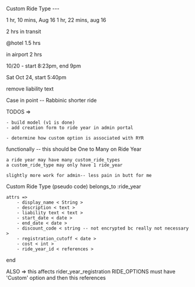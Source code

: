 Custom Ride Type ---

1 hr, 10 mins, Aug 16
1 hr, 22 mins, aug 16

2 hrs in transit

@hotel 1.5 hrs

in airport
2 hrs

10/20 - start 8:23pm, end 9pm

Sat Oct 24, start 5:40pm


remove liability text

Case in point -- 
Rabbinic shorter ride 

TODOS => 

	- build model (v1 is done)
	- add creation form to ride year in admin portal

 	- determine how custom option is associated with RYR


functionally -- this should be One to Many on Ride Year

	a ride year may have many custom_ride_types
	a custom_ride_type may only have 1 ride_year

	slightly more work for admin-- less pain in butt for me

Custom Ride Type (pseudo code)
	belongs_to :ride_year

	attrs => 
		- display_name < String >
		- description < text >
		- liability text < text > 
		- start_date < date >
		- end_date < date >
		- discount_code < string -- not encrypted bc really not necessary >
		- registration_cutoff < date >
		- cost < int > 
		- ride_year_id < references >

end

ALSO => 
	this affects rider_year_registration 
	RIDE_OPTIONS must have 'Custom' option 
	and then this references 
